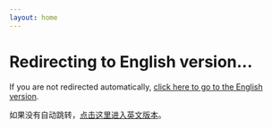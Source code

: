 ```yaml
---
layout: home
---
```


<script setup>
import { onMounted } from 'vue'

onMounted(() => {
  // 重定向到英文版本
  if (typeof window !== 'undefined') {
    window.location.href = '/en/'
  }
})
</script>

# Redirecting to English version...

If you are not redirected automatically, [click here to go to the English version](/en/).

如果没有自动跳转，[点击这里进入英文版本](/en/)。